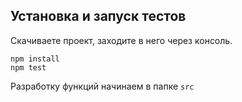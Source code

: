 
## Установка и запуск тестов

Скачиваете проект, заходите в него через консоль.

```
npm install
npm test
```

Разработку функций начинаем в папке `src`

